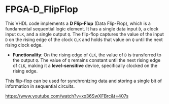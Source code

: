 # FPGA-D_FlipFlop

This VHDL code implements a **D Flip-Flop** (Data Flip-Flop), which is a fundamental sequential logic element. It has a single data input `D`, a clock input `CLK`, and a single output `Q`. The flip-flop captures the value of the input `D` on the rising edge of the clock `CLK` and holds that value on `Q` until the next rising clock edge.

- **Functionality**: On the rising edge of `CLK`, the value of `D` is transferred to the output `Q`. The value of `Q` remains constant until the next rising edge of `CLK`, making it a **level-sensitive** device, specifically clocked on the rising edge.
  
This flip-flop can be used for synchronizing data and storing a single bit of information in sequential circuits.

https://www.youtube.com/watch?v=xx36SwXFBrc&t=407s
